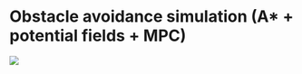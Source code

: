 # Obstacle avoidance simulation (A* + potential fields + MPC)
![](https://github.com/samarth-kalluraya/Obstacle_Avoidance_MPC_Controller_A_star_Planning/blob/master/mpc_sim.gif)
